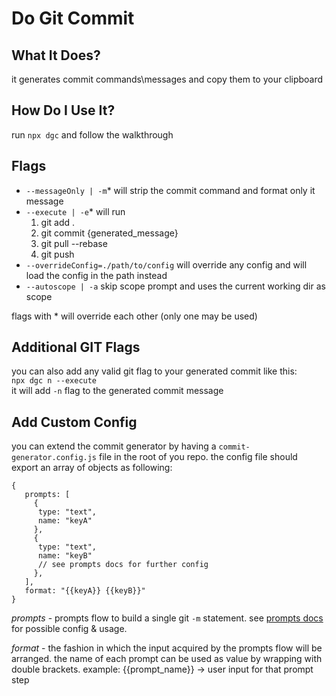 # Do Git Commit

## What It Does?

it generates commit commands\messages and copy them to your clipboard

## How Do I Use It?

run `npx dgc` and follow the walkthrough <br/>

## Flags

- `--messageOnly | -m`\* will strip the commit command and format only it message
- `--execute | -e`\* will run
  1. git add .
  2. git commit {generated_message}
  3. git pull --rebase
  4. git push
- `--overrideConfig=./path/to/config` will override any config and will load the config in the path instead
- `--autoscope | -a` skip scope prompt and uses the current working dir as scope

flags with \* will override each other (only one may be used)

## Additional GIT Flags

you can also add any valid git flag to your generated commit like this: <br>
`npx dgc n --execute` <br>
it will add `-n` flag to the generated commit message

## Add Custom Config

you can extend the commit generator by having a `commit-generator.config.js` file in the root of you repo.
the config file should export an array of objects as following:

```
{
   prompts: [
     {
      type: "text",
      name: "keyA"
     },
     {
      type: "text",
      name: "keyB"
      // see prompts docs for further config
     },
   ],
   format: "{{keyA}} {{keyB}}"
}
```

_prompts_ - prompts flow to build a single git `-m` statement. see [prompts docs](https://github.com/terkelg/prompts#readme) for possible config & usage.

_format_ - the fashion in which the input acquired by the prompts flow will be arranged. the name of each prompt can be used as value by wrapping with double brackets. example: {{prompt_name}} -> user input for that prompt step
